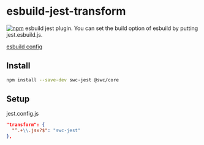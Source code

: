 # esbuild-jest-transform
[![npm](https://img.shields.io/npm/v/esbuild-jest.svg)](https://www.npmjs.com/package/esbuild-jest)
esbuild jest plugin.
You can set the build option of esbuild by putting jest.esbuild.js.

[esbuild config](https://github.com/evanw/esbuild/blob/v0.7.6/lib/types.ts)

## Install
```bash
npm install --save-dev swc-jest @swc/core
```

## Setup
jest.config.js

```json
"transform": {
  "^.+\\.jsx?$": "swc-jest"
},
```

